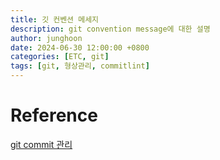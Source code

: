 ```yaml
---
title: 깃 컨벤션 메세지
description: git convention message에 대한 설명
author: junghoon
date: 2024-06-30 12:00:00 +0800
categories: [ETC, git]
tags: [git, 형상관리, commitlint]
---
```


# Reference
[git commit 관리](https://blog.flynnpark.dev/13)